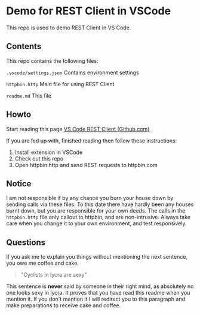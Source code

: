 # Demo for REST Client in VSCode

This repo is used to demo REST Client in VS Code.

## Contents
This repo contains the following files:

`.vscode/settings.json` Contains environment settings

`httpbin.http` Main file for using REST Client

`readme.md` This file

## Howto
Start reading this page [VS Code REST Client (Github.com)](https://github.com/Huachao/vscode-restclient#environment-variables)

If you are ~~fed up with~~, finished reading then follow these instructions:
1. Install extension in VSCode
2. Check out this repo
3. Open httpbin.http and send REST requests to httpbin.com

## Notice
I am not responsible if by any chance you burn your house down by sending calls via these files. To this date there have hardly been any houses burnt down, but you are responsible for your own deeds.
The calls in the `httpbin.http` file only callout to httpbin, and are non-intrusive. Always take care when you change it to your own environment, and test responsively.

## Questions
If you ask me to explain you things without mentioning the next sentence, you owe me coffee and cake.

> "Cyclists in lycra are sexy"

This sentence is **never** said by someone in their right mind, as absolutely no one looks sexy in lycra.
It proves that you have read this readme when you mention it.
If you don't mention it I will redirect you to this paragraph and make preparations to receive cake and coffee.
